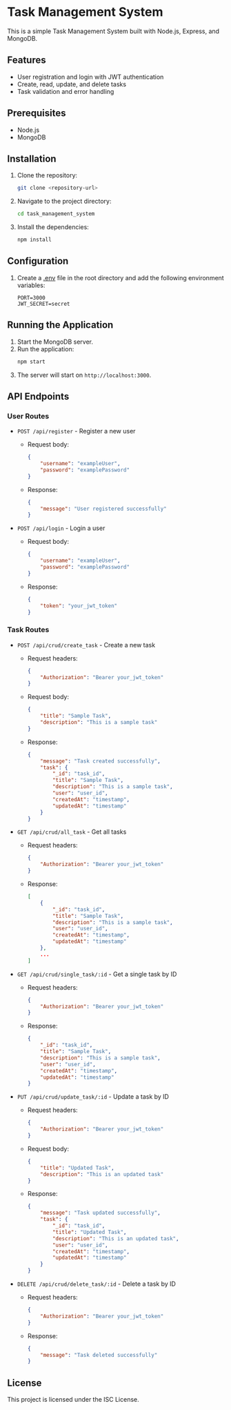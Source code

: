 # Task Management System

This is a simple Task Management System built with Node.js, Express, and MongoDB.

## Features

- User registration and login with JWT authentication
- Create, read, update, and delete tasks
- Task validation and error handling

## Prerequisites

- Node.js
- MongoDB

## Installation

1. Clone the repository:
    ```sh
    git clone <repository-url>
    ```
2. Navigate to the project directory:
    ```sh
    cd task_management_system
    ```
3. Install the dependencies:
    ```sh
    npm install
    ```

## Configuration

1. Create a [.env](http://_vscodecontentref_/1) file in the root directory and add the following environment variables:
    ```env
    PORT=3000
    JWT_SECRET=secret
    ```

## Running the Application

1. Start the MongoDB server.
2. Run the application:
    ```sh
    npm start
    ```
3. The server will start on `http://localhost:3000`.

## API Endpoints

### User Routes

- `POST /api/register` - Register a new user
    - Request body:
        ```json
        {
            "username": "exampleUser",
            "password": "examplePassword"
        }
        ```
    - Response:
        ```json
        {
            "message": "User registered successfully"
        }
        ```

- `POST /api/login` - Login a user
    - Request body:
        ```json
        {
            "username": "exampleUser",
            "password": "examplePassword"
        }
        ```
    - Response:
        ```json
        {
            "token": "your_jwt_token"
        }
        ```

### Task Routes

- `POST /api/crud/create_task` - Create a new task
    - Request headers:
        ```json
        {
            "Authorization": "Bearer your_jwt_token"
        }
        ```
    - Request body:
        ```json
        {
            "title": "Sample Task",
            "description": "This is a sample task"
        }
        ```
    - Response:
        ```json
        {
            "message": "Task created successfully",
            "task": {
                "_id": "task_id",
                "title": "Sample Task",
                "description": "This is a sample task",
                "user": "user_id",
                "createdAt": "timestamp",
                "updatedAt": "timestamp"
            }
        }
        ```

- `GET /api/crud/all_task` - Get all tasks
    - Request headers:
        ```json
        {
            "Authorization": "Bearer your_jwt_token"
        }
        ```
    - Response:
        ```json
        [
            {
                "_id": "task_id",
                "title": "Sample Task",
                "description": "This is a sample task",
                "user": "user_id",
                "createdAt": "timestamp",
                "updatedAt": "timestamp"
            },
            ...
        ]
        ```

- `GET /api/crud/single_task/:id` - Get a single task by ID
    - Request headers:
        ```json
        {
            "Authorization": "Bearer your_jwt_token"
        }
        ```
    - Response:
        ```json
        {
            "_id": "task_id",
            "title": "Sample Task",
            "description": "This is a sample task",
            "user": "user_id",
            "createdAt": "timestamp",
            "updatedAt": "timestamp"
        }
        ```

- `PUT /api/crud/update_task/:id` - Update a task by ID
    - Request headers:
        ```json
        {
            "Authorization": "Bearer your_jwt_token"
        }
        ```
    - Request body:
        ```json
        {
            "title": "Updated Task",
            "description": "This is an updated task"
        }
        ```
    - Response:
        ```json
        {
            "message": "Task updated successfully",
            "task": {
                "_id": "task_id",
                "title": "Updated Task",
                "description": "This is an updated task",
                "user": "user_id",
                "createdAt": "timestamp",
                "updatedAt": "timestamp"
            }
        }
        ```

- `DELETE /api/crud/delete_task/:id` - Delete a task by ID
    - Request headers:
        ```json
        {
            "Authorization": "Bearer your_jwt_token"
        }
        ```
    - Response:
        ```json
        {
            "message": "Task deleted successfully"
        }
        ```

## License

This project is licensed under the ISC License.